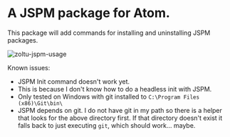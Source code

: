 # A JSPM package for Atom.

This package will add commands for installing and uninstalling JSPM packages.

![zoltu-jspm-usage](https://cloud.githubusercontent.com/assets/886059/7216582/1c40943e-e5b9-11e4-8006-d14300ba8de5.gif)

Known issues:
 * JSPM Init command doesn't work yet.
  * This is because I don't know how to do a headless init with JSPM.
 * Only tested on Windows with git installed to `C:\Program Files (x86)\Git\bin\`
  * JSPM depends on git.  I do not have git in my path so there is a helper that looks for the above directory first.  If that directory doesn't exist it falls back to just executing `git`, which should work... maybe.
